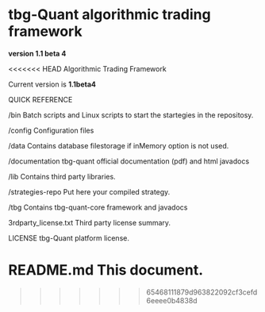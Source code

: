 tbg-Quant algorithmic trading framework
=================================================================================

<b>version 1.1 beta 4</b>


<<<<<<< HEAD
Algorithmic Trading Framework

Current version is <b>1.1beta4</b>

QUICK REFERENCE

/bin
Batch scripts and Linux scripts to start the startegies in the repositosy.

/config
Configuration files

/data
Contains database filestorage if inMemory option is not used.

/documentation
tbg-quant official documentation (pdf) and html javadocs

/lib
Contains third party libraries.

/strategies-repo
Put here your compiled strategy.

/tbg
Contains tbg-quant-core framework and javadocs


3rdparty_license.txt
Third party license summary.

LICENSE
tbg-Quant platform license.

README.md
This document.
=======
>>>>>>> 65468111879d963822092cf3cefd6eeee0b4838d
